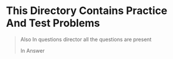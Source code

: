 # This Directory Contains Practice And Test Problems 

> Also In questions director all the questions are present 
> 
> In Answer 